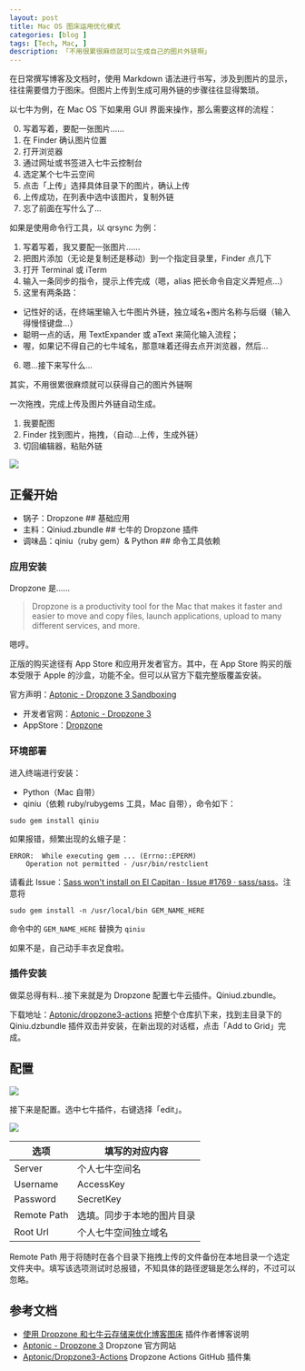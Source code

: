 ```yaml
---
layout: post  
title: Mac OS 图床运用优化模式 
categories: [blog ]  
tags: [Tech, Mac, ]  
description: 「不用很累很麻烦就可以生成自己的图片外链啊」   
---
```




在日常撰写博客及文档时，使用 Markdown 语法进行书写，涉及到图片的显示，往往需要借力于图床。但图片上传到生成可用外链的步骤往往显得繁琐。

以七牛为例，在 Mac OS 下如果用 GUI 界面来操作，那么需要这样的流程：

0. 写着写着，要配一张图片……
1. 在 Finder 确认图片位置
2. 打开浏览器
3. 通过网址或书签进入七牛云控制台
4. 选定某个七牛云空间
5. 点击「上传」选择具体目录下的图片，确认上传
6. 上传成功，在列表中选中该图片，复制外链
7. 忘了前面在写什么了...

如果是使用命令行工具，以 qrsync 为例：

1. 写着写着，我又要配一张图片……
2. 把图片添加（无论是复制还是移动）到一个指定目录里，Finder 点几下
3. 打开 Terminal 或 iTerm
4. 输入一条同步的指令，提示上传完成（嗯，alias 把长命令自定义弄短点...）
5. 这里有两条路：
  - 记性好的话，在终端里输入七牛图片外链，独立域名+图片名称与后缀（输入得慢怪键盘...）
  - 聪明一点的话，用 TextExpander 或 aText 来简化输入流程；
  - 喔，如果记不得自己的七牛域名，那意味着还得去点开浏览器，然后...
6. 嗯...接下来写什么...

其实，不用很累很麻烦就可以获得自己的图片外链啊

一次拖拽，完成上传及图片外链自动生成。

1. 我要配图
2. Finder 找到图片，拖拽，（自动...上传，生成外链）
3. 切回编辑器，粘贴外链

![](http://dreamofbook.qiniudn.com/Blog.Dropzone.Pic.Add.Action.gif)

## 正餐开始

* 锅子：Dropzone ## 基础应用
* 主料：Qiniud.zbundle  ## 七牛的 Dropzone 插件
* 调味品：qiniu（ruby gem）& Python ## 命令工具依赖

### 应用安装

Dropzone 是……

> Dropzone is a productivity tool for the Mac that makes it faster and easier to move and copy files, launch applications, upload to many different services, and more.

嗯哼。

正版的购买途径有 App Store 和应用开发者官方。其中，在 App Store 购买的版本受限于 Apple 的沙盒，功能不全。但可以从官方下载完整版覆盖安装。

官方声明：[Aptonic - Dropzone 3 Sandboxing](https://aptonic.com/dropzone3/sandboxing.php)

* 开发者官网：[Aptonic - Dropzone 3](https://aptonic.com/)  
* AppStore：[Dropzone](https://itunes.apple.com/us/app/dropzone-3/id695406827?mt=12)


### 环境部署

进入终端进行安装：

* Python（Mac 自带）
* qiniu（依赖 ruby/rubygems 工具，Mac 自带），命令如下：

```
sudo gem install qiniu
```

如果报错，频繁出现的幺蛾子是：

```
ERROR:  While executing gem ... (Errno::EPERM)
    Operation not permitted - /usr/bin/restclient
```

请看此 Issue：[Sass won't install on El Capitan · Issue #1769 · sass/sass](https://github.com/sass/sass/issues/1769)。注意将 

```sudo gem install -n /usr/local/bin GEM_NAME_HERE``` 

命令中的 `GEM_NAME_HERE` 替换为 `qiniu`

如果不是，自己动手丰衣足食啦。


### 插件安装

做菜总得有料...接下来就是为 Dropzone 配置七牛云插件。Qiniud.zbundle。

下载地址：[Aptonic/dropzone3-actions](https://github.com/aptonic/dropzone3-actions) 把整个仓库扒下来，找到主目录下的 Qiniu.dzbundle 插件双击并安装，在新出现的对话框，点击「Add to Grid」完成。

## 配置

![](http://dreamofbook.qiniudn.com/Blog.Dropzone.GUI.png)

接下来是配置。选中七牛插件，右键选择「edit」。

![](http://dreamofbook.qiniudn.com/Blog.Dropzone.QNSetting.png)

|选项|填写的对应内容|
|---|---|
|Server|个人七牛空间名|
|Username|AccessKey|
|Password|SecretKey|
|Remote Path|选填。同步于本地的图片目录|
|Root Url|个人七牛空间独立域名|

Remote Path 用于将随时在各个目录下拖拽上传的文件备份在本地目录一个选定文件夹中。填写该选项测试时总报错，不知具体的路径逻辑是怎么样的，不过可以忽略。


## 参考文档

* [使用 Dropzone 和七牛云存储来优化博客图床](http://yansu.org/2015/01/10/use-dropzone-and-qiniu-to-store-blog-images.html) 插件作者博客说明
* [Aptonic - Dropzone 3](https://aptonic.com/) Dropzone 官方网站
* [Aptonic/Dropzone3-Actions](https://github.com/aptonic/dropzone3-actions) Dropzone Actions  GitHub 插件集